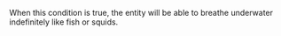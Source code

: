 When this condition is true, the entity will be able to breathe underwater indefinitely like fish or squids.